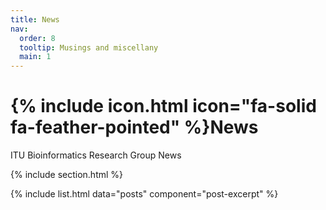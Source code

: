 ```yaml
---
title: News
nav:
  order: 8
  tooltip: Musings and miscellany
  main: 1
---
```



# {% include icon.html icon="fa-solid fa-feather-pointed" %}News

ITU Bioinformatics Research Group News

{% include section.html %}

{% include list.html data="posts" component="post-excerpt" %}
